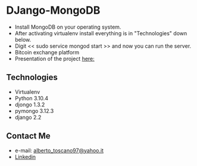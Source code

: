 # DJango-MongoDB
* Install MongoDB on your operating system.
* After activating virtualenv install everything is in "Technologies" down below.
* Digit << sudo service mongod start >> and now you can run the server.
* Bitcoin exchange platform
* Presentation of the project [here:](https://www.canva.com/design/DAFDmJDiPVc/M2akn-s7A5VQnM6gDtFNBw/view?utm_content=DAFDmJDiPVc&utm_campaign=designshare&utm_medium=link&utm_source=homepage_design_menu)
## Technologies
* Virtualenv
* Python 3.10.4
* djongo 1.3.2
* pymongo 3.12.3
* django 2.2
## Contact Me
* e-mail: alberto_toscano97@yahoo.it
* [Linkedin](https://www.linkedin.com/in/alberto-t-876425203/)
